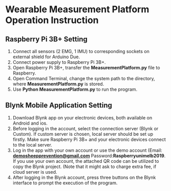 # Wearable Measurement Platform Operation Instruction
## Raspberry Pi 3B+ Setting
1. Connect all sensors (2 EMG, 1 IMU) to corresponding sockets on external shield for Arduino Due.
2. Connect power supply to Raspberry Pi 3B+.
3. Open Raspberry Pi 3B+, transfer the **MeasurementPlatform.py** file to Raspberry.
4. Open Command Terminal, change the system path to the directory, where **MeasurementPlatform.py** is stored.
5. Use **Python MeasurementPlatform.py** to run the program.

## Blynk Mobile Application Setting
1. Download Blynk app on your electronic devices, both available on Android and ios.
2. Before logging in the account, select the connection server (Blynk or Custom). If custom server is chosen, local server should be set up firstly. Make sure Raspberry Pi 3B+ and your electronic devices connect to the local server.
3. Log in the app with your own account or use the demo account (Email: **demosheepprevention@gmail.com** Password:**Raspberryunimelb2019**. If you use your own account, the attached QR code can be utilized to copy the Blynk project. 
(Note that it might ask to charge extra fee, if cloud server is used.
4. After logging in the Blynk account, press three buttons on the Blynk interface to prompt the execution of the program.
